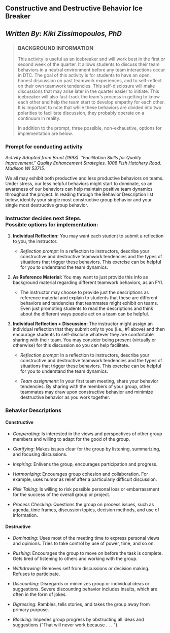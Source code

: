 ## Constructive and Destructive Behavior Ice Breaker

## _Written By: Kiki Zissimopoulos, PhD_

> ### BACKGROUND INFORMATION
>
> This activity is useful as an icebreaker and will work best in the first or second week of the quarter. It allows students to discuss their team behaviors in a neutral environment before any team interactions occur in DTC. The goal of this activity is for students to have an open, honest discussion on past teamwork experiences, and to self-reflect on their own teamwork tendencies. This self-disclosure will make discussions that may arise later in the quarter easier to initiate. This icebreaker will also fast-track the team's process in getting to know each other and help the team start to develop empathy for each other. It is important to note that while these behaviors are divided into two polarities to facilitate discussion, they probably operate on a continuum in reality.
>
> In addition to the prompt, three possible, non-exhaustive, options for implementation are below.

### Prompt for conducting activity

_Activity Adapted from Brunt (1993). "Facilitation Skills for Quality Improvement." Quality Enhancement Strategies. 1008 Fish Hatchery Road. Madison WI 53715._

We all may exhibit both productive and less productive behaviors on teams. Under stress, our less helpful behaviors might start to dominate, so an awareness of our behaviors can help maintain positive team dynamics throughout the project. In reading through the Behavior Description list below, identify your single most constructive group behavior and your single most destructive group behavior.

### Instructor decides next Steps. <br>Possible options for implementation:

1.  **Individual Reflection:** You may want each student to submit a reflection to you, the instructor.

    - _Reflection prompt:_ In a reflection to instructors, describe your constructive and destructive teamwork tendencies and the types of situations that trigger these behaviors. This exercise can be helpful for you to understand the team dynamics.

2.  **As Reference Material:** You may want to just provide this info as background material regarding different teamwork behaviors, as an FYI.

    - The instructor may choose to provide just the descriptions as reference material and explain to students that these are different behaviors and tendencies that teammates might exhibit on teams. Even just prompting students to read the descriptions and think about the different ways people act on a team can be helpful.

3.  **Individual Reflection + Discussion:** The instructor might assign an individual reflection that they submit only to you (i.e., #1 above) and then encourage students to self-disclose whatever they are comfortable sharing with their team. You may consider being present (virtually or otherwise) for this discussion so you can help facilitate.

    - _Reflection prompt:_ In a reflection to instructors, describe your constructive and destructive teamwork tendencies and the types of situations that trigger these behaviors. This exercise can be helpful for you to understand the team dynamics.

    - _Team assignment:_ In your first team meeting, share your behavior tendencies. By sharing with the members of your group, other teammates may draw upon constructive behavior and minimize destructive behavior as you work together.

### Behavior Descriptions

#### Constructive

- _Cooperating_: Is interested in the views and perspectives of other group members and willing to adapt for the good of the group.

- _Clarifying_: Makes issues clear for the group by listening, summarizing, and focusing discussions.

- _Inspiring_: Enlivens the group, encourages participation and progress.

- _Harmonizing_: Encourages group cohesion and collaboration. For example, uses humor as relief after a particularly difficult discussion.

- _Risk Taking_: Is willing to risk possible personal loss or embarrassment for the success of the overall group or project.

- _Process Checking_: Questions the group on process issues, such as agenda, time frames, discussion topics, decision methods, and use of information.

#### Destructive

- _Dominating_: Uses most of the meeting time to express personal views and opinions. Tries to take control by use of power, time, and so on.

- _Rushing_: Encourages the group to move on before the task is complete. Gets tired of listening to others and working with the group.

- _Withdrawing_: Removes self from discussions or decision making. Refuses to participate.

- _Discounting_: Disregards or minimizes group or individual ideas or suggestions. Severe discounting behavior includes insults, which are often in the form of jokes.

- _Digressing_: Rambles, tells stories, and takes the group away from primary purpose.

- _Blocking_: Impedes group progress by obstructing all ideas and suggestions ("That will never work because . . . ").
